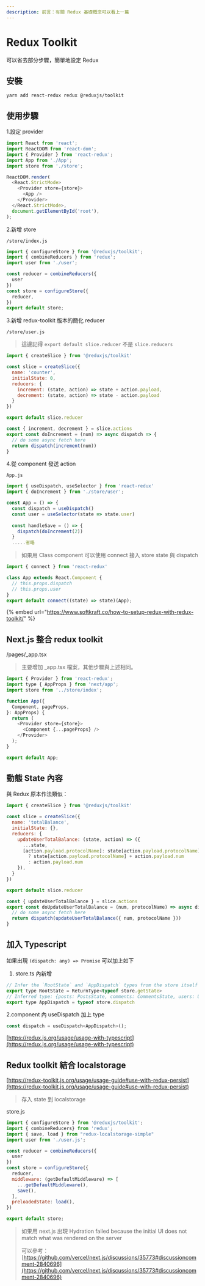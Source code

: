 ```yaml
---
description: 前言：有關 Redux 基礎概念可以看上一篇
---
```


# Redux Toolkit

可以省去部分步驟，簡單地設定 Redux

## 安裝

```
yarn add react-redux redux @reduxjs/toolkit
```

## 使用步驟

1.設定 provider

```javascript
import React from 'react';
import ReactDOM from 'react-dom';
import { Provider } from 'react-redux';
import App from './App';
import store from './store';

ReactDOM.render(
  <React.StrictMode>
    <Provider store={store}>
      <App />
    </Provider>
  </React.StrictMode>,
  document.getElementById('root'),
);
```

2.新增 store

`/store/index.js`

```javascript
import { configureStore } from '@reduxjs/toolkit';
import { combineReducers } from 'redux';
import user from './user';

const reducer = combineReducers({
  user
})
const store = configureStore({
  reducer,
})
export default store;
```

3.新增 redux-toolkit 版本的簡化 reducer

`/store/user.js`

> 這邊記得 `export default slice.reducer` 不是 `slice.reducers`

```javascript
import { createSlice } from '@reduxjs/toolkit'

const slice = createSlice({
  name: 'counter',
  initialState: 0,
  reducers: {
    increment: (state, action) => state + action.payload,
    decrement: (state, action) => state - action.payload
  }
})

export default slice.reducer

const { increment, decrement } = slice.actions
export const doIncrement = (num) => async dispatch => {
  // do some async fetch here
  return dispatch(increment(num))
}
```

4.從 component 發送 action

`App.js`

```javascript
import { useDispatch, useSelector } from 'react-redux'
import { doIncrement } from './store/user';

const App = () => {
  const dispatch = useDispatch()
  const user = useSelector(state => state.user)
  
  const handleSave = () => {
    dispatch(doIncrement(2))
  }
  .....省略
```

> 如果用 Class component 可以使用 connect 接入 store state 與 dispatch

```javascript
import { connect } from 'react-redux'

class App extends React.Component {
  // this.props.dispatch
  // this.props.user
}
export default connect((state) => state)(App);
```

{% embed url="https://www.softkraft.co/how-to-setup-redux-with-redux-toolkit/" %}

## Next.js 整合 redux toolkit&#x20;

/pages/\_app.tsx

> 主要增加 \_app.tsx 檔案，其他步驟與上述相同。

```javascript
import { Provider } from 'react-redux';
import type { AppProps } from 'next/app';
import store from '../store/index';

function App({
  Component, pageProps,
}: AppProps) {
  return (
    <Provider store={store}>
      <Component {...pageProps} />
    </Provider>
  );
}

export default App;
```

## 動態 State 內容

與 Redux 原本作法類似：

```javascript
import { createSlice } from '@reduxjs/toolkit'

const slice = createSlice({
  name: 'totalBalance',
  initialState: {},
  reducers: {
    updateUserTotalBalance: (state, action) => ({
      ...state,
      [action.payload.protocolName]: state[action.payload.protocolName] 
        ? state[action.payload.protocolName] + action.payload.num 
        : action.payload.num
    }),
  }
})

export default slice.reducer

const { updateUserTotalBalance } = slice.actions
export const doUpdateUserTotalBalance = (num, protocolName) => async dispatch => {
  // do some async fetch here
  return dispatch(updateUserTotalBalance({ num, protocolName }))
}
```

## 加入 Typescript&#x20;

如果出現 `(dispatch: any) => Promise` 可以加上如下

1. store.ts 內新增

```javascript
// Infer the `RootState` and `AppDispatch` types from the store itself
export type RootState = ReturnType<typeof store.getState>
// Inferred type: {posts: PostsState, comments: CommentsState, users: UsersState}
export type AppDispatch = typeof store.dispatch
```

2.component 內 useDispatch 加上 type

```javascript
const dispatch = useDispatch<AppDispatch>();
```

[https://redux.js.org/usage/usage-with-typescript](https://redux.js.org/usage/usage-with-typescript)

## Redux toolkit 結合 localstorage

[https://redux-toolkit.js.org/usage/usage-guide#use-with-redux-persist](https://redux-toolkit.js.org/usage/usage-guide#use-with-redux-persist)

> 存入 state 到 localstorage

store.js

```javascript
import { configureStore } from '@reduxjs/toolkit';
import { combineReducers} from 'redux';
import { save, load } from "redux-localstorage-simple"
import user from './user.js';

const reducer = combineReducers({
  user
})
const store = configureStore({
  reducer,
  middleware: (getDefaultMiddleware) => [
    ...getDefaultMiddleware(),
    save(),
  ],
  preloadedState: load(),
})

export default store;
```

> 如果用 next.js 出現 Hydration failed because the initial UI does not match what was rendered on the server
>
> 可以參考：[https://github.com/vercel/next.js/discussions/35773#discussioncomment-2840696](https://github.com/vercel/next.js/discussions/35773#discussioncomment-2840696)
